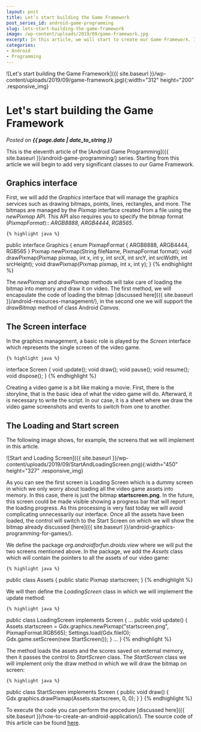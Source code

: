 ```yaml
---
layout: post
title: Let’s start building the Game Framework
post_series_id: android-game-programming
slug: lets-start-building-the-game-framework
image: /wp-content/uploads/2019/09/game-framework.jpg
excerpt: In this article, we will start to create our Game Framework. It will be used to write all our videogames.
categories: 
- Android
- Programming
---
```


![Let's start building the Game Framework]({{ site.baseurl }}/wp-content/uploads/2019/09/game-framework.jpg){:width="312" height="200" .responsive_img}

# Let's start building the Game Framework
_Posted on **{{ page.date | date_to_string }}**_

This is the eleventh article of the [Android Game Programming]({{ site.baseurl }}/android-game-programming/) series. Starting from this article we will begin to add very significant classes to our Game Framework.

## Graphics interface

First, we will add the *Graphics* interface that will manage the graphics services such as drawing bitmaps, points, lines, rectangles, and more. The bitmaps are managed by the *Pixmap* interface created from a file using the *newPixmap* API. This API also requires you to specify the bitmap format (*PixmapFormat*):: *ARGB8888*, *ARGB4444*, *RGB565*.

    {% highlight java %}
public interface Graphics {
    enum PixmapFormat {
        ARGB8888, ARGB4444, RGB565
    }
    Pixmap newPixmap(String fileName, PixmapFormat format);
    void drawPixmap(Pixmap pixmap, int x, int y, int srcX, int srcY, int srcWidth, int srcHeight);
    void drawPixmap(Pixmap pixmap, int x, int y);
}
    {% endhighlight %}

The *newPixmap* and *drawPixmap* methods will take care of loading the bitmap into memory and draw it on video. The first method, we will encapsulate the code of loading the bitmap [discussed here]({{ site.baseurl }}/android-resources-management/), in the second one we will support the *drawBitmap* method of class Android *Canvas*.

## The Screen interface

In the graphics management, a basic role is played by the *Screen* interface which represents the single screen of the video game.

    {% highlight java %}
interface Screen {
    void update();
    void draw();
    void pause();
    void resume();
    void dispose();
}
    {% endhighlight %}

Creating a video game is a bit like making a movie. First, there is the storyline, that is the basic idea of what the video game will do. Afterward, it is necessary to write the script. In our case, it is a sheet where we draw the video game screenshots and events to switch from one to another.

## The Loading and Start screen

The following image shows, for example, the screens that we will implement in this article.

![Start and Loading Screen]({{ site.baseurl }}/wp-content/uploads/2019/09/StartAndLoadingScreen.png){:width="450" height="327" .responsive_img}

As you can see the first screen is Loading Screen which is a dummy screen in which we only worry about loading all the video game assets into memory. In this case, there is just the bitmap **startscreen.png**. In the future, this screen could be made visible showing a progress bar that will report the loading progress. As this processing is very fast today we will avoid complicating unnecessarily our interface. Once all the assets have been loaded, the control will switch to the Start Screen on which we will show the bitmap already discussed [here]({{ site.baseurl }}/android-graphics-programming-for-games/).

We define the package *org.androidforfun.droids.view* where we will put the two screens mentioned above. In the package, we add the *Assets* class which will contain the pointers to all the assets of our video game:

    {% highlight java %}
public class Assets {
    public static Pixmap startscreen;
}
    {% endhighlight %}

We will then define the *LoadingScreen* class in which we will implement the update method:

    {% highlight java %}
public class LoadingScreen implements Screen {
    ...
    public void update() {
        Assets.startscreen = Gdx.graphics.newPixmap("startscreen.png", PixmapFormat.RGB565);
        Settings.load(Gdx.fileIO);
        Gdx.game.setScreen(new StartScreen());
    }
    ...
}
    {% endhighlight %}

The method loads the assets and the scores saved on external memory, then it passes the control to *StartScreen* class. The *StartScreen* class we will implement only the draw method in which we will draw the bitmap on screen:

    {% highlight java %}
public class StartScreen implements Screen {
    public void draw() {
        Gdx.graphics.drawPixmap(Assets.startscreen, 0, 0);
    }
}
    {% endhighlight %}

To execute the code you can perform the procedure [discussed here]({{ site.baseurl }}/how-to-create-an-android-application/). The source code of this article can be found [here](https://github.com/sasadangelo/HelloWorldApp/archive/0.0.6.zip).
